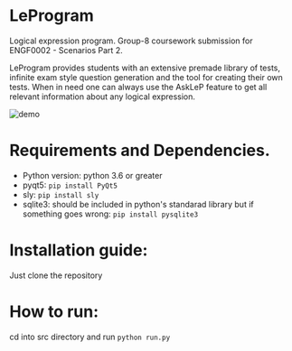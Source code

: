 # LeProgram
Logical expression program. Group-8 coursework submission for ENGF0002 - Scenarios Part 2.

LeProgram provides students with an extensive premade library of tests, infinite exam style question generation and the tool for creating their own tests. When in need one can always use the AskLeP feature to get all relevant information about any logical expression.

![demo](https://github.com/adi-bozzhanov/LeProgram/blob/main/data/images/Peek%202021-04-01%2013-56.gif?raw=true)

# Requirements and Dependencies.
 - Python version: python 3.6 or greater
 - pyqt5: ```pip install PyQt5```
 - sly: ```pip install sly```
 - sqlite3: should be included in python's standarad library but if something goes wrong: ```pip install pysqlite3```

# Installation guide:
Just clone the repository

# How to run:
cd into src directory and run ```python run.py```
